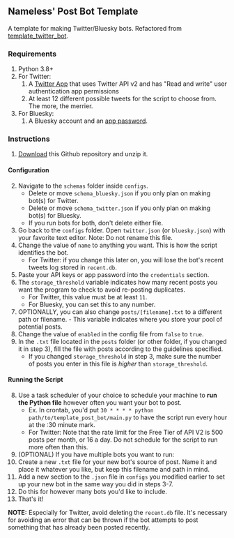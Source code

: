 ## Nameless' Post Bot Template

A template for making Twitter/Bluesky bots. Refactored from [template_twitter_bot](https://github.com/ALTCODE255/template_twitter_bot/).

### Requirements

1. Python 3.8+
2. For Twitter:
   1. A [Twitter App](https://developer.twitter.com/en/portal/) that uses Twitter API v2 and has "Read and write" user authentication app permissions
   2. At least 12 different possible tweets for the script to choose from. The more, the merrier.
3. For Bluesky:
   1. A Bluesky account and an [app password](https://bsky.app/settings/app-passwords).

### Instructions

1. [Download](https://github.com/ALTCODE255/template_post_bot/archive/refs/heads/master.zip) this Github repository and unzip it.

#### Configuration
2. Navigate to the `schemas` folder inside `configs`.
   - Delete or move `schema_bluesky.json` if you only plan on making bot(s) for Twitter.
   - Delete or move `schema_twitter.json` if you only plan on making bot(s) for Bluesky.
   - If you run bots for both, don't delete either file.
3. Go back to the `configs` folder. Open `twitter.json` (or `bluesky.json`) with your favorite text editor. Note: Do not rename this file.
4. Change the value of `name` to anything you want. This is how the script identifies the bot.
   - For Twitter: if you change this later on, you will lose the bot's recent tweets log stored in `recent.db`.
5. Paste your API keys or app password into the `credentials` section.
6. The `storage_threshold` variable indicates how many recent posts you want the program to check to avoid re-posting duplicates.
   - For Twitter, this value must be at least `11`.
   - For Bluesky, you can set this to any number.
7. OPTIONALLY, you can also change `posts/[filename].txt` to a different path or filename.
        - This variable indicates where you store your pool of potential posts.
8. Change the value of `enabled` in the config file from `false` to `true`.
9. In the `.txt` file located in the `posts` folder (or other folder, if you changed it in step 3), fill the file with posts according to the guidelines specified.
   - If you changed `storage_threshold` in step 3, make sure the number of posts you enter in this file is _higher_ than `storage_threshold`.

#### Running the Script
8. Use a task scheduler of your choice to schedule your machine to **run the Python file** however often you want your bot to post.
   - Ex. In crontab, you'd put `30 * * * * python path/to/template_post_bot/main.py` to have the script run every hour at the :30 minute mark.
   - For Twitter: Note that the rate limit for the Free Tier of API V2 is 500 posts per month, or 16 a day. Do not schedule for the script to run more often than this.
9.  (OPTIONAL) If you have multiple bots you want to run:
   1. Create a new `.txt` file for your new bot's source of post. Name it and place it whatever you like, but keep this filename and path in mind.
   2. Add a new section to the `.json` file in `configs` you modified earlier to set up your new bot in the same way you did in steps 3-7.
   3. Do this for however many bots you'd like to include.
10. That's it!

**NOTE:** Especially for Twitter, avoid deleting the `recent.db` file. It's necessary for avoiding an error that can be thrown if the bot attempts to post something that has already been posted recently.